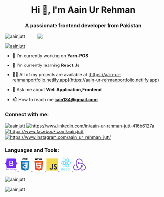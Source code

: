 <h1 align="center">Hi 👋, I'm Aain Ur Rehman</h1>
<h3 align="center">A passionate frontend developer from Pakistan</h3>
<img src="https://cdn.dribbble.com/users/1162077/screenshots/3848914/programmer.gif" width="400" align="right">
<p align="left"> <img src="https://komarev.com/ghpvc/?username=aainjutt&label=Profile%20views&color=0e75b6&style=flat" alt="aainjutt" /> </p>

<p align="left"> <a href="https://twitter.com/aainjutt" target="blank"><img src="https://img.shields.io/twitter/follow/aainjutt?logo=twitter&style=for-the-badge" alt="aainjutt" /></a> </p>

- 🔭 I’m currently working on **Yarn-POS**

- 🌱 I’m currently learning **React.Js**

- 👨‍💻 All of my projects are available at [https://aain-ur-rehmanportfolio.netlify.app](https://aain-ur-rehmanportfolio.netlify.app)

- 💬 Ask me about **Web Application,Frontend**

- 📫 How to reach me **aain134@gmail.com**

<h3 align="left">Connect with me:</h3>
<p align="left">
<a href="https://twitter.com/aainjutt" target="blank"><img align="center" src="https://raw.githubusercontent.com/rahuldkjain/github-profile-readme-generator/master/src/images/icons/Social/twitter.svg" alt="aainjutt" height="30" width="40" /></a>
<a href="https://linkedin.com/in/https://www.linkedin.com/in/aain-ur-rehman-jutt-416b6127a" target="blank"><img align="center" src="https://raw.githubusercontent.com/rahuldkjain/github-profile-readme-generator/master/src/images/icons/Social/linked-in-alt.svg" alt="https://www.linkedin.com/in/aain-ur-rehman-jutt-416b6127a" height="30" width="40" /></a>
<a href="https://fb.com/https://www.facebook.com/aain.jutt" target="blank"><img align="center" src="https://raw.githubusercontent.com/rahuldkjain/github-profile-readme-generator/master/src/images/icons/Social/facebook.svg" alt="https://www.facebook.com/aain.jutt" height="30" width="40" /></a>
<a href="https://instagram.com/https://www.instagram.com/aain_ur_rehman_jutt/" target="blank"><img align="center" src="https://raw.githubusercontent.com/rahuldkjain/github-profile-readme-generator/master/src/images/icons/Social/instagram.svg" alt="https://www.instagram.com/aain_ur_rehman_jutt/" height="30" width="40" /></a>
</p>

<h3 align="left">Languages and Tools:</h3>
<p align="left"> <a href="https://getbootstrap.com" target="_blank" rel="noreferrer"> <img src="https://raw.githubusercontent.com/devicons/devicon/master/icons/bootstrap/bootstrap-plain-wordmark.svg" alt="bootstrap" width="40" height="40"/> </a> <a href="https://www.w3schools.com/css/" target="_blank" rel="noreferrer"> <img src="https://raw.githubusercontent.com/devicons/devicon/master/icons/css3/css3-original-wordmark.svg" alt="css3" width="40" height="40"/> </a> <a href="https://www.w3.org/html/" target="_blank" rel="noreferrer"> <img src="https://raw.githubusercontent.com/devicons/devicon/master/icons/html5/html5-original-wordmark.svg" alt="html5" width="40" height="40"/> </a> <a href="https://developer.mozilla.org/en-US/docs/Web/JavaScript" target="_blank" rel="noreferrer"> <img src="https://raw.githubusercontent.com/devicons/devicon/master/icons/javascript/javascript-original.svg" alt="javascript" width="40" height="40"/> </a> <a href="https://reactjs.org/" target="_blank" rel="noreferrer"> <img src="https://raw.githubusercontent.com/devicons/devicon/master/icons/react/react-original-wordmark.svg" alt="react" width="40" height="40"/> </a> <a href="https://redux.js.org" target="_blank" rel="noreferrer"> <img src="https://raw.githubusercontent.com/devicons/devicon/master/icons/redux/redux-original.svg" alt="redux" width="40" height="40"/> </a> </p>

<p><img align="center" src="https://github-readme-stats.vercel.app/api/top-langs?username=aainjutt&show_icons=true&locale=en&layout=compact" alt="aainjutt" /></p>

<p><img align="center" src="https://github-readme-streak-stats.herokuapp.com/?user=aainjutt&" alt="aainjutt" /></p>
